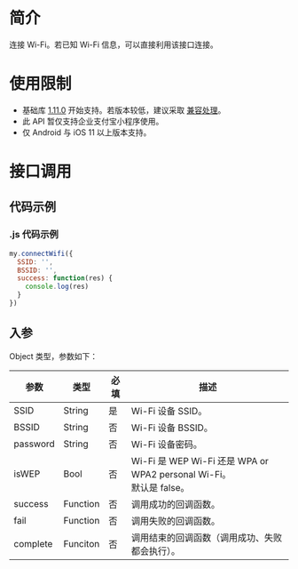 # 简介
连接 Wi-Fi。若已知 Wi-Fi 信息，可以直接利用该接口连接。

# 使用限制

- 基础库 [1.11.0](https://opendocs.alipay.com/mini/framework/compatibility) 开始支持。若版本较低，建议采取 [兼容处理](https://opendocs.alipay.com/mini/framework/compatibility)。
- 此 API 暂仅支持企业支付宝小程序使用。
- 仅 Android 与 iOS 11 以上版本支持。

# 接口调用

## 代码示例

### .js 代码示例
```javascript
my.connectWifi({
  SSID: '',
  BSSID: '',
  success: function(res) {
    console.log(res)
  }
})
```

## 入参
Object 类型，参数如下：

| **参数** | **类型** | **必填** | **描述** |
| --- | --- | --- | --- |
| SSID | String | 是 | Wi-Fi 设备 SSID。 |
| BSSID | String | 否 | Wi-Fi 设备 BSSID。 |
| password | String | 否 | Wi-Fi 设备密码。 |
| isWEP | Bool | 否 | Wi-Fi 是 WEP Wi-Fi 还是 WPA or WPA2 personal Wi-Fi。<br />默认是 false。 |
| success | Function | 否 | 调用成功的回调函数。 |
| fail | Function | 否 | 调用失败的回调函数。 |
| complete | Funciton | 否 | 调用结束的回调函数（调用成功、失败都会执行）。 |
